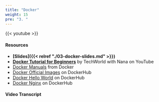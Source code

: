 ```yaml
---
title: "Docker"
weight: 15
pre: "3. "
---
```


{{< youtube >}}

#### Resources

* **[Slides]({{< relref "./03-docker-slides.md" >}})**
* **[Docker Tutorial for Beginners](https://www.youtube.com/watch?v=3c-iBn73dDE)** by TechWorld with Nana on YouTube
* [Docker Manuals](https://docs.docker.com/desktop/) from Docker
* [Docker Official Images](https://hub.docker.com/search?q=&type=image&image_filter=official) on DockerHub
* [Docker Hello World](https://hub.docker.com/_/hello-world) on DockerHub
* [Docker Nginx](https://hub.docker.com/_/nginx) on DockerHub

#### Video Transcript

